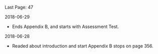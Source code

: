 Last Page: 47

2018-06-29
* Ends Appendix B, and starts with Assessment Test.

2018-06-28
* Readed about introduction and start Appendix B stops on page 356.
